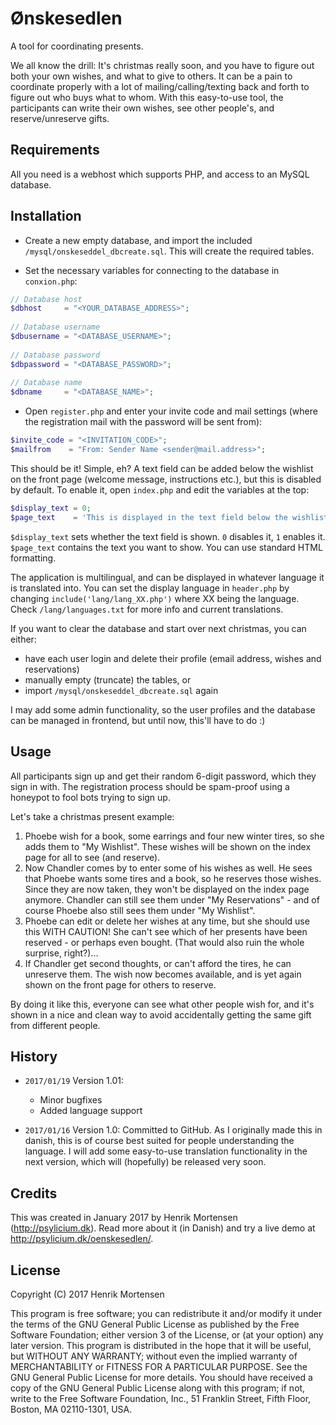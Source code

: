 # Ønskesedlen
A tool for coordinating presents.

We all know the drill: It's christmas really soon, and you have to figure out both your own wishes, and what to give to others. It can be a pain to coordinate properly with a lot of mailing/calling/texting back and forth to figure out who buys what to whom. With this easy-to-use tool, the participants can write their own wishes, see other people's, and reserve/unreserve gifts.

## Requirements

All you need is a webhost which supports PHP, and access to an MySQL database.

## Installation

* Create a new empty database, and import the included `/mysql/onskeseddel_dbcreate.sql`. This will create the required tables.

* Set the necessary variables for connecting to the database in `conxion.php`:

```php
// Database host
$dbhost     = "<YOUR_DATABASE_ADDRESS>";
 
// Database username
$dbusername = "<DATABASE_USERNAME>";
 
// Database password
$dbpassword = "<DATABASE_PASSWORD>";
 
// Database name
$dbname     = "<DATABASE_NAME>";
```

* Open `register.php` and enter your invite code and mail settings (where the registration mail with the password will be sent from):

```php
$invite_code = "<INVITATION_CODE>";
$mailfrom    = "From: Sender Name <sender@mail.address>";
```

This should be it! Simple, eh? A text field can be added below the wishlist on the front page (welcome message, instructions etc.), but this is disabled by default. To enable it, open `index.php` and edit the variables at the top:

```php
$display_text = 0;
$page_text    = 'This is displayed in the text field below the wishlist';
```

`$display_text` sets whether the text field is shown. `0` disables it, `1` enables it.
`$page_text` contains the text you want to show. You can use standard HTML formatting.

The application is multilingual, and can be displayed in whatever language it is translated into. You can set the display language in `header.php` by changing `include('lang/lang_XX.php')` where XX being the language. Check `/lang/languages.txt` for more info and current translations.

If you want to clear the database and start over next christmas, you can either:
* have each user login and delete their profile (email address, wishes and reservations)
* manually empty (truncate) the tables, or
* import `/mysql/onskeseddel_dbcreate.sql` again

I may add some admin functionality, so the user profiles and the database can be managed in frontend, but until now, this'll have to do :)

## Usage

All participants sign up and get their random 6-digit password, which they sign in with. The registration process should be spam-proof using a honeypot to fool bots trying to sign up.

Let's take a christmas present example:

1. Phoebe wish for a book, some earrings and four new winter tires, so she adds them to "My Wishlist". These wishes will be shown on the index page for all to see (and reserve).
2. Now Chandler comes by to enter some of his wishes as well. He sees that Phoebe wants some tires and a book, so he reserves those wishes. Since they are now taken, they won't be displayed on the index page anymore. Chandler can still see them under "My Reservations" - and of course Phoebe also still sees them under "My Wishlist".
3. Phoebe can edit or delete her wishes at any time, but she should use this WITH CAUTION! She can't see which of her presents have been reserved - or perhaps even bought. (That would also ruin the whole surprise, right?)...
4. If Chandler get second thoughts, or can't afford the tires, he can unreserve them. The wish now becomes available, and is yet again shown on the front page for others to reserve.

By doing it like this, everyone can see what other people wish for, and it's shown in a nice and clean way to avoid accidentally getting the same gift from different people.

## History

* `2017/01/19` Version 1.01:
	- Minor bugfixes
	- Added language support

* `2017/01/16` Version 1.0: Committed to GitHub. As I originally made this in danish, this is of course best suited for people understanding the language. I will add some easy-to-use translation functionality in the next version, which will (hopefully) be released very soon.

## Credits

This was created in January 2017 by Henrik Mortensen (http://psylicium.dk). Read more about it (in Danish) and try a live demo at http://psylicium.dk/oenskesedlen/.

## License

Copyright (C) 2017 Henrik Mortensen

This program is free software; you can redistribute it and/or modify it under the terms of the GNU General Public License as published by the Free Software Foundation; either version 3 of the License, or (at your option) any later version. This program is distributed in the hope that it will be useful, but WITHOUT ANY WARRANTY; without even the implied warranty of MERCHANTABILITY or FITNESS FOR A PARTICULAR PURPOSE. See the GNU General Public License for more details. You should have received a copy of the GNU General Public License along with this program; if not, write to the Free Software Foundation, Inc., 51 Franklin Street, Fifth Floor, Boston, MA  02110-1301, USA.
